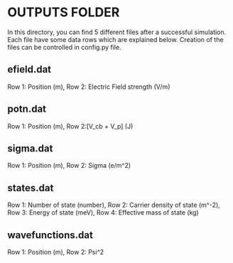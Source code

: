 # OUTPUTS FOLDER
In this directory, you can find 5 different files after a successful simulation. Each file have some data rows which are explained below.
Creation of the files can be controlled in config.py file.

efield.dat
----------
Row 1: Position (m), Row 2: Electric Field strength (V/m)

potn.dat
--------
Row 1: Position (m), Row 2:[V_cb + V_p] (J)

sigma.dat
---------
Row 1: Position (m), Row 2: Sigma (e/m^2)

states.dat
----------
Row 1: Number of state (number), Row 2: Carrier density of state (m^-2), Row 3: Energy of state (meV), Row 4: Effective mass of state (kg)

wavefunctions.dat
-----------------
Row 1: Position (m), Row 2: Psi^2